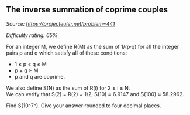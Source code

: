 The inverse summation of coprime couples
----------------------------------------

*Source: https://projecteuler.net/problem=441*


*Difficulty rating: 65%*

For an integer M, we define R(M) as the sum of 1/(p·q) for all the
integer pairs p and q which satisfy all of these conditions:

-   1 ≤ p \< q ≤ M
-   p + q ≥ M
-   p and q are coprime.

We also define S(N) as the sum of R(i) for 2 ≤ i ≤ N.\
 We can verify that S(2) = R(2) = 1/2, S(10) ≈ 6.9147 and S(100) ≈
58.2962.

Find S(10^7^). Give your answer rounded to four decimal places.
